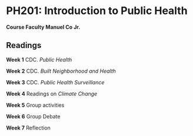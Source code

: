 # PH201: Introduction to Public Health 
**Course Faculty Manuel Co Jr.**

## Readings
**Week 1**
CDC. *Public Health*

**Week 2**
CDC. *Built Neighborhood and Health*

**Week 3**
CDC. *Public Health Surveillance*

**Week 4**
Readings on *Climate Change*

**Week 5**
Group activities

**Week 6**
Group Debate

**Week 7**
Reflection
